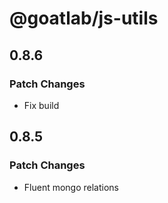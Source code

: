# @goatlab/js-utils

## 0.8.6

### Patch Changes

- Fix build

## 0.8.5

### Patch Changes

- Fluent mongo relations
